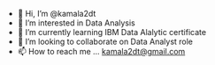 - 👋 Hi, I’m @kamala2dt
- 👀 I’m interested in Data Analysis
- 🌱 I’m currently learning IBM Data Alalytic certificate
- 💞️ I’m looking to collaborate on Data Analyst role
- 📫 How to reach me ... kamala2dt@gmail.com

